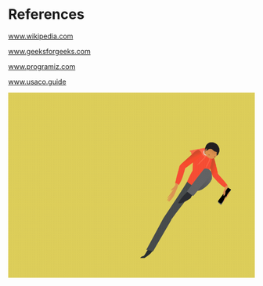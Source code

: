 # References

www.wikipedia.com

www.geeksforgeeks.com

www.programiz.com

www.usaco.guide

![](.gitbook/assets/6865bf7fc2946f2b44fa001724210cce.gif)
